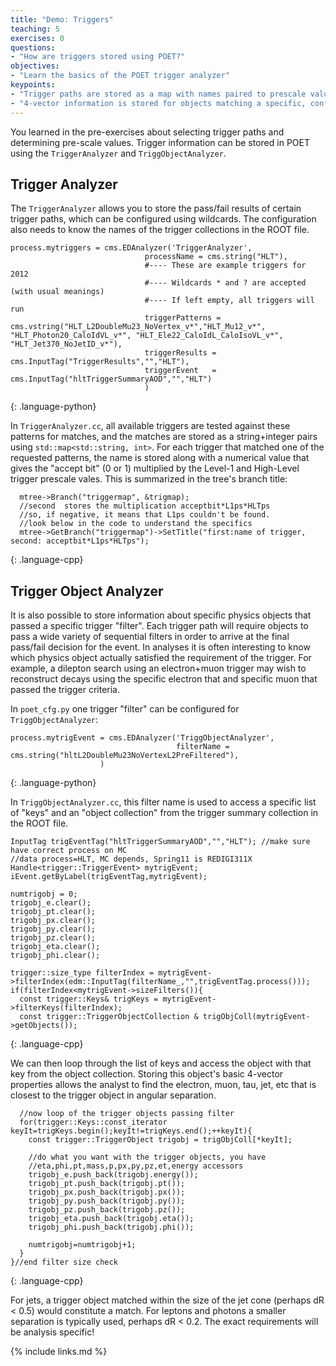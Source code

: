 ```yaml
---
title: "Demo: Triggers"
teaching: 5
exercises: 0
questions:
- "How are triggers stored using POET?"
objectives:
- "Learn the basics of the POET trigger analyzer"
keypoints:
- "Trigger paths are stored as a map with names paired to prescale values"
- "4-vector information is stored for objects matching a specific, configurable, trigger filter"
---
```


You learned in the pre-exercises about selecting trigger paths and determining pre-scale values. Trigger information can be stored
in POET using the `TriggerAnalyzer` and `TriggObjectAnalyzer`.

## Trigger Analyzer

The `TriggerAnalyzer` allows you to store the pass/fail results of certain trigger paths, which can be configured using wildcards. The configuration
also needs to know the names of the trigger collections in the ROOT file. 
~~~
process.mytriggers = cms.EDAnalyzer('TriggerAnalyzer',
                              processName = cms.string("HLT"),
                              #---- These are example triggers for 2012
                              #---- Wildcards * and ? are accepted (with usual meanings)
                              #---- If left empty, all triggers will run              
                              triggerPatterns = cms.vstring("HLT_L2DoubleMu23_NoVertex_v*","HLT_Mu12_v*", "HLT_Photon20_CaloIdVL_v*", "HLT_Ele22_CaloIdL_CaloIsoVL_v*", "HLT_Jet370_NoJetID_v*"), 
                              triggerResults = cms.InputTag("TriggerResults","","HLT"),
                              triggerEvent   = cms.InputTag("hltTriggerSummaryAOD","","HLT")                             
                              )
~~~
{: .language-python}

In `TriggerAnalyzer.cc`, all available triggers are tested against these patterns for matches, and the matches are stored as a string+integer pairs using `std::map<std::string, int>`.
For each trigger that matched one of the requested patterns, the name is stored along with a numerical value that gives the "accept bit" (0 or 1) multiplied by the Level-1 and High-Level trigger prescale vales. This is summarized in the tree's branch title:
~~~
  mtree->Branch("triggermap", &trigmap);
  //second  stores the multiplication acceptbit*L1ps*HLTps 
  //so, if negative, it means that L1ps couldn't be found.
  //look below in the code to understand the specifics
  mtree->GetBranch("triggermap")->SetTitle("first:name of trigger, second: acceptbit*L1ps*HLTps");
~~~
{: .language-cpp}

## Trigger Object Analyzer

It is also possible to store information about specific physics objects that passed a specific trigger "filter". Each trigger path will require objects to pass a wide variety of sequential
filters in order to arrive at the final pass/fail decision for the event. In analyses it is often interesting to know which physics object actually satisfied the requirement of the trigger. For example, a dilepton search using an electron+muon trigger may wish to reconstruct decays using the specific electron that and specific muon that passed the trigger criteria.

In `poet_cfg.py` one trigger "filter" can be configured for `TriggObjectAnalyzer`:

~~~
process.mytrigEvent = cms.EDAnalyzer('TriggObjectAnalyzer',
                                     filterName = cms.string("hltL2DoubleMu23NoVertexL2PreFiltered"),
				    )
~~~
{: .language-python}

In `TriggObjectAnalyzer.cc`, this filter name is used to access a specific list of "keys" and an "object collection" from the trigger summary collection in the ROOT file.
~~~
InputTag trigEventTag("hltTriggerSummaryAOD","","HLT"); //make sure have correct process on MC
//data process=HLT, MC depends, Spring11 is REDIGI311X
Handle<trigger::TriggerEvent> mytrigEvent;
iEvent.getByLabel(trigEventTag,mytrigEvent);

numtrigobj = 0;
trigobj_e.clear();
trigobj_pt.clear();
trigobj_px.clear();
trigobj_py.clear();
trigobj_pz.clear();
trigobj_eta.clear();
trigobj_phi.clear();

trigger::size_type filterIndex = mytrigEvent->filterIndex(edm::InputTag(filterName_,"",trigEventTag.process()));
if(filterIndex<mytrigEvent->sizeFilters()){
  const trigger::Keys& trigKeys = mytrigEvent->filterKeys(filterIndex);
  const trigger::TriggerObjectCollection & trigObjColl(mytrigEvent->getObjects());
~~~
{: .language-cpp}

We can then loop through the list of keys and access the object with that key from the object collection. Storing
this object's basic 4-vector properties allows the analyst to find the electron, muon, tau, jet, etc that is closest to
the trigger object in angular separation.
~~~
  //now loop of the trigger objects passing filter
  for(trigger::Keys::const_iterator keyIt=trigKeys.begin();keyIt!=trigKeys.end();++keyIt){
    const trigger::TriggerObject trigobj = trigObjColl[*keyIt];

    //do what you want with the trigger objects, you have
    //eta,phi,pt,mass,p,px,py,pz,et,energy accessors
    trigobj_e.push_back(trigobj.energy());
    trigobj_pt.push_back(trigobj.pt());
    trigobj_px.push_back(trigobj.px());
    trigobj_py.push_back(trigobj.py());
    trigobj_pz.push_back(trigobj.pz());
    trigobj_eta.push_back(trigobj.eta());
    trigobj_phi.push_back(trigobj.phi());

    numtrigobj=numtrigobj+1;
  }
}//end filter size check
~~~
{: .language-cpp}

For jets, a trigger object matched within the size of the jet cone (perhaps dR < 0.5) would constitute a match. For leptons and photons a smaller separation is typically used,
perhaps dR < 0.2. The exact requirements will be analysis specific!


{% include links.md %}

